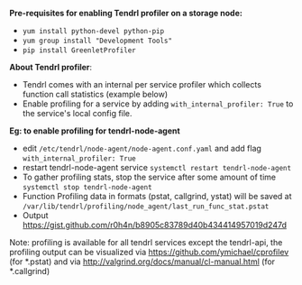 **Pre-requisites for enabling Tendrl profiler on a storage node:**
- `yum install python-devel python-pip`
- `yum group install "Development Tools"`
- `pip install GreenletProfiler`

**About Tendrl profiler**:
- Tendrl comes with an internal per service profiler which collects function call statistics (example below)
- Enable profiling for a service by adding `with_internal_profiler: True` to the service's local config file.


**Eg: to enable profiling for tendrl-node-agent**
- edit `/etc/tendrl/node-agent/node-agent.conf.yaml` and add flag `with_internal_profiler: True`
- restart tendrl-node-agent service `systemctl restart tendrl-node-agent`
- To gather profiling stats, stop the service after some amount of time `systemctl stop tendrl-node-agent`
- Function Profiling data in formats (pstat, callgrind, ystat) will be saved at `/var/lib/tendrl/profiling/node_agent/last_run_func_stat.pstat`
- Output https://gist.github.com/r0h4n/b8905c83789d40b434414957019d247d


Note: profiling is available for all tendrl services except the tendrl-api, the profiling output can be visualized via https://github.com/ymichael/cprofilev (for *.pstat) and via http://valgrind.org/docs/manual/cl-manual.html (for *.callgrind)
